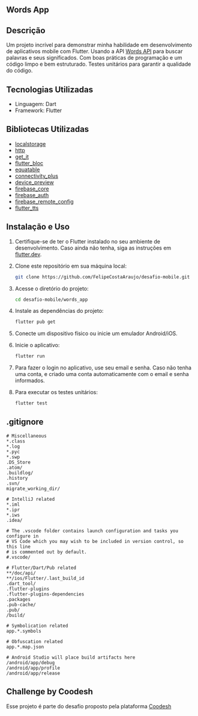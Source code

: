 ## Words App

## Descrição

Um projeto incrível para demonstrar minha habilidade em desenvolvimento de aplicativos mobile com Flutter.
Usando a API [Words API](https://www.wordsapi.com/) para buscar palavras e seus significados.
Com boas práticas de programação e um código limpo e bem estruturado.
Testes unitários para garantir a qualidade do código.


## Tecnologias Utilizadas

- Linguagem: Dart
- Framework: Flutter

## Bibliotecas Utilizadas

- [localstorage](https://pub.dev/packages/localstorage)
- [http](https://pub.dev/packages/http)
- [get_it](https://pub.dev/packages/get_it)
- [flutter_bloc](https://pub.dev/packages/flutter_bloc)
- [equatable](https://pub.dev/packages/equatable)
- [connectivity_plus](https://pub.dev/packages/connectivity_plus)
- [device_preview](https://pub.dev/packages/device_preview)
- [firebase_core](https://pub.dev/packages/firebase_core)
- [firebase_auth](https://pub.dev/packages/firebase_auth)
- [firebase_remote_config](https://pub.dev/packages/firebase_remote_config)
- [flutter_tts](https://pub.dev/packages/flutter_tts) 

## Instalação e Uso

1. Certifique-se de ter o Flutter instalado no seu ambiente de desenvolvimento. Caso ainda não tenha, siga as instruções em [flutter.dev](https://flutter.dev/docs/get-started/install).

2. Clone este repositório em sua máquina local:

   ```bash
   git clone https://github.com/FelipeCostaAraujo/desafio-mobile.git
   ```

3. Acesse o diretório do projeto:

   ```bash
   cd desafio-mobile/words_app
   ```

4. Instale as dependências do projeto:

   ```bash
   flutter pub get
   ```

5. Conecte um dispositivo físico ou inicie um emulador Android/iOS.

6. Inicie o aplicativo:

   ```bash
   flutter run
   ```

7. Para fazer o login no aplicativo, use seu email e senha. Caso não tenha uma conta, e criado uma conta automaticamente com o email e senha informados.    

8. Para executar os testes unitários:

   ```bash
   flutter test
   ```
     

## .gitignore

```plaintext
# Miscellaneous
*.class
*.log
*.pyc
*.swp
.DS_Store
.atom/
.buildlog/
.history
.svn/
migrate_working_dir/

# IntelliJ related
*.iml
*.ipr
*.iws
.idea/

# The .vscode folder contains launch configuration and tasks you configure in
# VS Code which you may wish to be included in version control, so this line
# is commented out by default.
#.vscode/

# Flutter/Dart/Pub related
**/doc/api/
**/ios/Flutter/.last_build_id
.dart_tool/
.flutter-plugins
.flutter-plugins-dependencies
.packages
.pub-cache/
.pub/
/build/

# Symbolication related
app.*.symbols

# Obfuscation related
app.*.map.json

# Android Studio will place build artifacts here
/android/app/debug
/android/app/profile
/android/app/release
```

## Challenge by Coodesh

Esse projeto é parte do desafio proposto pela plataforma [Coodesh](https://coodesh.com/)
